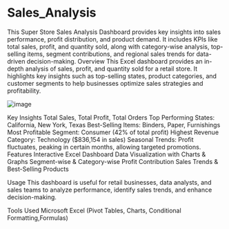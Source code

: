# Sales_Analysis
This Super Store Sales Analysis Dashboard provides key insights into sales performance, profit distribution, and product demand. It includes KPIs like total sales, profit, and quantity sold, along with category-wise analysis, top-selling items, segment contributions, and regional sales trends for data-driven decision-making.
Overview
This Excel dashboard provides an in-depth analysis of sales, profit, and quantity sold for a retail store. It highlights key insights such as top-selling states, product categories, and customer segments to help businesses optimize sales strategies and profitability.

![image](https://github.com/user-attachments/assets/73fa52e5-3010-4ac8-aee5-2c045431d340)


Key Insights
Total Sales, Total Profit, Total Orders
Top Performing States: California, New York, Texas
Best-Selling Items: Binders, Paper, Furnishings
Most Profitable Segment: Consumer (42% of total profit)
Highest Revenue Category: Technology ($836,154 in sales)
Seasonal Trends: Profit fluctuates, peaking in certain months, allowing targeted promotions.
Features
Interactive Excel Dashboard
Data Visualization with Charts & Graphs
Segment-wise & Category-wise Profit Contribution
Sales Trends & Best-Selling Products

Usage
This dashboard is useful for retail businesses, data analysts, and sales teams to analyze performance, identify sales trends, and enhance decision-making.

Tools Used
Microsoft Excel (Pivot Tables, Charts, Conditional Formatting,Formulas)
